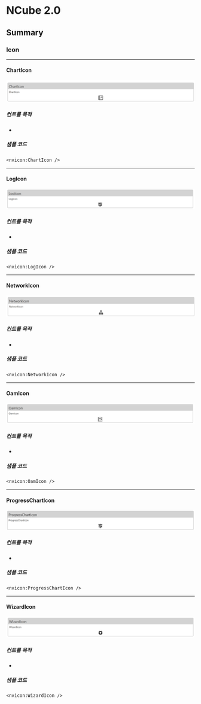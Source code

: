 # NCube 2.0

## Summary

### Icon
---
#### ChartIcon
![](Icon_ChartIcon.png)
##### 컨트롤 목적
- 
##### 샘플 코드
```xaml
<nvicon:ChartIcon />
``` 



---
#### LogIcon
![](Icon_LogIcon.png)
##### 컨트롤 목적
- 
##### 샘플 코드
```xaml
<nvicon:LogIcon />
``` 



---
#### NetworkIcon
![](Icon_NetworkIcon.png)
##### 컨트롤 목적
- 
##### 샘플 코드
```xaml
<nvicon:NetworkIcon />
``` 



---
#### OamIcon
![](Icon_OamIcon.png)
##### 컨트롤 목적
- 
##### 샘플 코드
```xaml
<nvicon:OamIcon />
``` 



---
#### ProgressChartIcon
![](Icon_ProgressChartIcon.png)
##### 컨트롤 목적
- 
##### 샘플 코드
```xaml
<nvicon:ProgressChartIcon />
``` 



---
#### WizardIcon
![](Icon_WizardIcon.png)
##### 컨트롤 목적
- 
##### 샘플 코드
```xaml
<nvicon:WizardIcon />
```